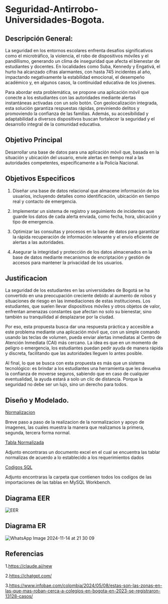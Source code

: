 # Seguridad-Antirrobo-Universidades-Bogota.
## Descripción General:

La seguridad en los entornos escolares enfrenta desafíos significativos como el microtráfico, la violencia, el robo de dispositivos móviles y el pandillismo, generando un clima de inseguridad que afecta el bienestar de estudiantes y docentes. En localidades como Suba, Kennedy y Engativá, el hurto ha alcanzado cifras alarmantes, con hasta 745 incidentes al año, impactando negativamente la estabilidad emocional, el desempeño académico y, en algunos casos, la continuidad educativa de los jóvenes.

Para abordar esta problemática, se propone una aplicación móvil que conecte a los estudiantes con las autoridades mediante alertas instantáneas activadas con un solo botón. Con geolocalización integrada, esta solución garantiza respuestas rápidas, previniendo delitos y promoviendo la confianza de las familias. Además, su accesibilidad y adaptabilidad a diversos dispositivos buscan fortalecer la seguridad y el desarrollo integral de la comunidad educativa.
## Objetivo Principal 

Desarrollar una base de datos para una aplicación móvil que, basada en la situación y ubicación del usuario, envíe alertas en tiempo real a las autoridades competentes, específicamente a la Policía Nacional.

## Objetivos Especificos

1. Diseñar una base de datos relacional que almacene información de los usuarios, incluyendo detalles como identificación, ubicación en tiempo real y contacto de emergencia.

2. Implementar un sistema de registro y seguimiento de incidentes que guarde los datos de cada alerta enviada, como fecha, hora, ubicación y tipo de emergencia.

3. Optimizar las consultas y procesos en la base de datos para garantizar la rápida recuperación de información relevante y el envío eficiente de alertas a las autoridades.

4. Asegurar la integridad y protección de los datos almacenados en la base de datos mediante mecanismos de encriptación y gestión de accesos para mantener la privacidad de los usuarios.

## Justificacion

La seguridad de los estudiantes en las universidades de Bogotá se ha convertido en una preocupación creciente debido al aumento de robos y situaciones de riesgo en las inmediaciones de estas instituciones. Los estudiantes, que suelen llevar dispositivos móviles y otros objetos de valor, enfrentan amenazas constantes que afectan no solo su bienestar, sino también su tranquilidad al desplazarse por la ciudad.

Por eso, esta propuesta busca dar una respuesta práctica y accesible a este problema mediante una aplicación móvil que, con un simple comando usando las teclas de volumen, pueda enviar alertas inmediatas al Centro de Atención Inmediata (CAI) más cercano. La idea es que en un momento de peligro o emergencia, los estudiantes puedan pedir ayuda de manera rápida y discreta, facilitando que las autoridades lleguen lo antes posible.

Al final, lo que se busca con esta propuesta es más que un sistema tecnológico: es brindar a los estudiantes una herramienta que les devuelva la confianza de moverse seguros, sabiendo que en caso de cualquier eventualidad, la ayuda estará a solo un clic de distancia. Porque la seguridad no debe ser un lujo, sino un derecho para todos. 


## Diseño y Modelado. 

[Normalizacion](./Normalizacion.md) 

Breve paso a paso de la realizacion de la normalizacion y apoyo de imagenes, las cuales muestra la manera que realizamos la primera, segunda, tercera forma normal.

[Tabla Normalizada](./tabla_normalizacion_seguridad_antirrobo.xlsx)

Adjunto encontraras un documento excel en el cual se encuentra las tablar normalizas de acuerdo a lo establecido a los requerimientos dados

[Codigos SQL](./SQL)

Adjunto encontraras la carpeta que contienen todos los codigos de las importaciones de las tablas en MySQL Workbench.

## Diagrama EER

![EER](https://github.com/user-attachments/assets/9119ba63-f514-44a8-8573-9e5a21e70853)

## Diagrama ER

![WhatsApp Image 2024-11-14 at 21 30 09](https://github.com/user-attachments/assets/1e8b72ff-c698-4e31-9e69-70f95d2bf2ab)

## Referencias
1.https://claude.ai/new

2.https://chatgpt.com/

3.https://www.infobae.com/colombia/2024/05/08/estas-son-las-zonas-en-las-que-mas-roban-cerca-a-colegios-en-bogota-en-2023-se-registraron-13128-casos/
